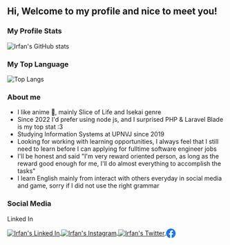 ## Hi, Welcome to my profile and nice to meet you!

### My Profile Stats
![Irfan's GitHub stats](https://github-readme-stats.vercel.app/api?username=eerfunn&hide=stars&count_private=true&show_icons=true)

### My Top Language
![Top Langs](https://github-readme-stats.vercel.app/api/top-langs/?username=eerfunn&layout=compact)

### About me
- I like anime 💖, mainly Slice of Life and Isekai genre
- Since 2022 I'd prefer using node js, and I surprised PHP & Laravel Blade is my top stat :3
- Studying Information Systems at UPNVJ since 2019
- Looking for working with learning opportunities,  I always feel that I still need to learn before I can applying for fulltime software engineer jobs
- I'll be honest and said "I'm very reward oriented person, as long as the reward good enough for me, I'll do almost everything to accomplish the tasks"
- I learn English mainly from interact with others everyday in social media and game, sorry if I did not use the right grammar

### Social Media
<p>Linked In</p><a href="https://www.linkedin.com/in/irfannadabs/">
  <img align="center" alt="Irfan's Linked In" width="22px" src="https://raw.githubusercontent.com/peterthehan/peterthehan/master/assets/linkedin.svg" />
</a>
<a href="https://www.instagram.com/irfannbsin/">
  <img align="center" alt="Irfan's Instagram" width="22px" src="https://raw.githubusercontent.com/hussainweb/hussainweb/main/icons/instagram.png" />
</a>
<a href="https://www.twitter.com/irfannadabs">
  <img align="center" alt="Irfan's Twitter" width="22px" src="https://raw.githubusercontent.com/peterthehan/peterthehan/master/assets/twitter.svg" />
</a>
<a href="https://www.facebook.com/profile.php?id=100078145747771">
<img align="center" alt="Irfan's Facebook" width="22px" src="https://raw.githubusercontent.com/eerfunn/eerfunn/main/images/facebook.png"/></a>

<!--
**eerfunn/eerfunn** is a ✨ _special_ ✨ repository because its `README.md` (this file) appears on your GitHub profile.


Here are some ideas to get you started:

- 🔭 I’m currently working on ...
- 🌱 I’m currently learning ...
- 👯 I’m looking to collaborate on ...
- 🤔 I’m looking for help with ...
- 💬 Ask me about ...
- 📫 How to reach me: ...
- 😄 Pronouns: ...
- ⚡ Fun fact: ...
-->
